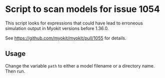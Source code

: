 # Script to scan models for issue 1054

This script looks for expressions that could have lead to erroneous simulation output in Myokit versions before 1.36.0.

See https://github.com/myokit/myokit/pull/1055 for details.

## Usage

Change the variable `path` to either a model filename or a directory name. Then run.
